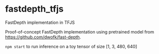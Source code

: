 # fastdepth_tfjs
FastDepth implementation in TFJS

Proof-of-concept FastDepth implementation using pretrained model from https://github.com/dwofk/fast-depth.

`npm start` to run inference on a toy tensor of size [1, 3, 480, 640]
